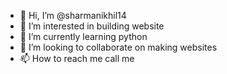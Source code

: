 - 👋 Hi, I’m @sharmanikhil14
- 👀 I’m interested in building website
- 🌱 I’m currently learning python
- 💞️ I’m looking to collaborate on making websites
- 📫 How to reach me call me

<!---
sharmanikhil14/sharmanikhil14 is a ✨ special ✨ repository because its `README.md` (this file) appears on your GitHub profile.
You can click the Preview link to take a look at your changes.
--->
